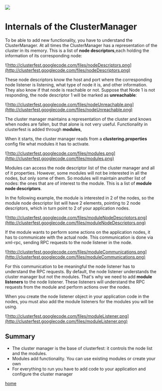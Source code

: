 [![](http://opensource.flaptor.com/clusterfest/images/logo.png)](http://opensource.flaptor.com/clusterfest)


# Internals of the ClusterManager #

To be able to add new functionality, you have to understand the ClusterManager. At all times the ClusterManager has a representation of the cluster in its memory. This is a list of **node descriptors**,each holding the information of its corresponding node:

![http://clusterfest.googlecode.com/files/nodeDescriptors.png](http://clusterfest.googlecode.com/files/nodeDescriptors.png)

These node descriptors know the host and port where the corresponding node listener is listening, what type of node it is, and other information. They also know if that node is reachable or not. Suppose that Node 1 is not responding, the node descriptor 1 will be marked as **unreachable**:

![http://clusterfest.googlecode.com/files/nodeUnreachable.png](http://clusterfest.googlecode.com/files/nodeUnreachable.png)

The cluster manager maintains a representation of the cluster and knows when nodes are fallen, but that alone is not very useful. Functionality in clusterfest is added through **modules**,

When it starts, the cluster manager reads from a **clustering.properties** config file what modules it has to activate.

![http://clusterfest.googlecode.com/files/modules.png](http://clusterfest.googlecode.com/files/modules.png)

Modules can access the node descriptor list of the cluster manager and all of it properties. However, some modules will not be interested in all the nodes, but only some of them. So modules will maintain another list of nodes: the ones that are of interest to the module. This is a list of **module node descriptors**.

In the following example, the module is interested in 2 of the nodes, so the module node descriptor list will have 2 elements, pointing to 2 node descriptors, which in turn point to 2 of your application nodes.

![http://clusterfest.googlecode.com/files/moduleNodeDescriptors.png](http://clusterfest.googlecode.com/files/moduleNodeDescriptors.png)

If the module wants to perform some actions on the application nodes, it has to communicate with the actual node. This communication is done via xml-rpc, sending RPC requests to the  node listener in the node.

![http://clusterfest.googlecode.com/files/moduleCommunications.png](http://clusterfest.googlecode.com/files/moduleCommunications.png)

For this communication to be meaningful the node listener has to understand the RPC requests. By default, the node listener understands the cluster manager but not the modules. That's why we need to add **module listeners** to the node listener. These listeners will understand the RPC requests from the module and perform actions over the nodes.

When you create the node listener object in your application code in the nodes, you must also add the module listeners for the modules you will be using.

![http://clusterfest.googlecode.com/files/moduleListener.png](http://clusterfest.googlecode.com/files/moduleListener.png)

## Summary ##

  * The cluster manager is the base of clusterfest: it controls the node list and the modules.
  * Modules add functionality. You can use existing modules or create your own
  * For everything to run you have to add code to your application and configure the cluster manager

[home](home.md)